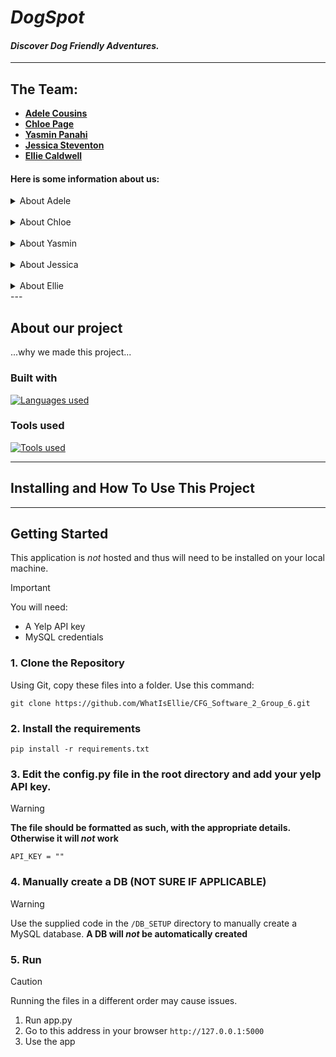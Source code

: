 # *DogSpot*

#### *Discover Dog Friendly Adventures.*

---

## The Team:
* [**Adele Cousins**](https://github.com/adelikinz)
* [**Chloe Page**](https://github.com/ChloeSAPage)
* [**Yasmin Panahi**](https://github.com/YasPan98)
* [**Jessica Steventon**](https://github.com/Jess7000)
* [**Ellie Caldwell**](https://github.com/WhatIsEllie)

#### Here is some information about us:

<details>
<summary>About Adele</summary>
Hello, my name is Adele and im based in Bristol. im a student on the CFG Degree Spring '24 cohort for software engineering.

---

Fact about me:
* I have two gerbils named bean and toast which I adore and spoil way too much.
* I love playing video games, I have a love hate relationship with counterstrike 2 (cs2)
* I also love to read, I prefer reading biographies, but I also enjoy an occasional fantasy novel too

<details>
<summary> My Tech journey </summary>
before joining the CFG Degree Spring course I actually never wrote code before. for years before I was always put off
as I thought it looked complicated. Early December I was encouraged to give it a try and I started by researching
and reading basic guides on python. this then developed a passion and made me look for ways to pursue education further.

</details>
</details>
&nbsp;
<details>
<summary> About Chloe</summary>
Hiya! I'm Chloe.


---

Facts about me:

- I really like birds.
- I enjoy hiking.
- I like playing video games, and have been playing League of Legends for way too long.

<details>
  <summary> My Tech journey </summary>

I did my degree in Microbiology, and during that time I did one coding project. When I graduated and entered the working world, I realised I didn't really enjoy the practical work of a laboratory, so I decided to take up some Python courses which lead me here!


</details>
</details>
&nbsp;
<details>
<summary> About Yasmin</summary>
...add

---

Facts about me:

... insert facts about you ...

<details>
  <summary> My Tech journey </summary>

... insert tech journey summary ...


</details>
</details>
&nbsp;
<details>
<summary> About Jessica</summary>
...add summary...

---

Facts about me:

... insert facts about you ...

<details>
  <summary> My Tech journey </summary>

... insert tech journey summary ...


</details>
</details>
&nbsp;
<details>
<summary> About Ellie</summary>
...add summary...

---

Facts about me:

... insert facts about you ...

<details>
  <summary> My Tech journey </summary>

... insert tech journey summary ...


</details>
</details>
---

## About our project

...why we made this project...

### Built with
[![Languages used](https://skillicons.dev/icons?i=js,html,css,python,flask,mysql,git&perline=20)](https://skillicons.dev)

### Tools used
[![Tools used](https://skillicons.dev/icons?i=github,postman,pycharm,vscode&perline=20)](https://skillicons.dev)


---

## Installing and How To Use This Project
---

## Getting Started

This application is _not_ hosted and thus will need to be installed on your local machine.

> [!IMPORTANT]
> You will need:
>
> -   A Yelp API key
> -   MySQL credentials


### 1. Clone the Repository

Using Git, copy these files into a folder.
Use this command:

```
git clone https://github.com/WhatIsEllie/CFG_Software_2_Group_6.git
```

### 2. Install the requirements

```
pip install -r requirements.txt
```

### 3. Edit the config.py file in the root directory and add your yelp API key.

> [!WARNING]
> **The file should be formatted as such, with the appropriate details. Otherwise it will _not_ work**

```
API_KEY = ""
```

### 4. Manually create a DB (NOT SURE IF APPLICABLE)

> [!WARNING]
> Use the supplied code in the `/DB_SETUP` directory to manually create a MySQL database. **A DB will _not_ be automatically created**

### 5. Run

> [!CAUTION]
> Running the files in a different order may cause issues.

1. Run app.py
2. Go to this address in your browser `http://127.0.0.1:5000`
3. Use the app

